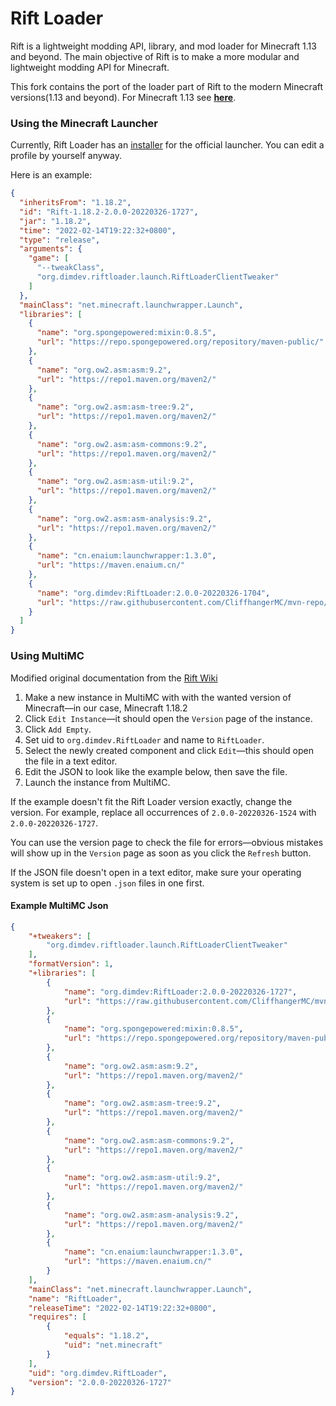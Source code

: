 # Rift Loader
Rift is a lightweight modding API, library, and mod loader for Minecraft 1.13 and beyond. The main objective of Rift is to make a more modular and lightweight modding API for Minecraft.

This fork contains the port of the loader part of Rift to the modern Minecraft versions(1.13 and beyond). For Minecraft 1.13 see [**here**](https://github.com/DimensionalDevelopment/Rift).

### Using the Minecraft Launcher
Currently, Rift Loader has an [installer](https://github.com/CliffhangerMC/RiftInstaller) for the official launcher. You can edit a profile by yourself anyway.

Here is an example:
```json
{
  "inheritsFrom": "1.18.2",
  "id": "Rift-1.18.2-2.0.0-20220326-1727",
  "jar": "1.18.2",
  "time": "2022-02-14T19:22:32+0800",
  "type": "release",
  "arguments": {
    "game": [
      "--tweakClass",
      "org.dimdev.riftloader.launch.RiftLoaderClientTweaker"
    ]
  },
  "mainClass": "net.minecraft.launchwrapper.Launch",
  "libraries": [
    {
      "name": "org.spongepowered:mixin:0.8.5",
      "url": "https://repo.spongepowered.org/repository/maven-public/"
    },
    {
      "name": "org.ow2.asm:asm:9.2",
      "url": "https://repo1.maven.org/maven2/"
    },
    {
      "name": "org.ow2.asm:asm-tree:9.2",
      "url": "https://repo1.maven.org/maven2/"
    },
    {
      "name": "org.ow2.asm:asm-commons:9.2",
      "url": "https://repo1.maven.org/maven2/"
    },
    {
      "name": "org.ow2.asm:asm-util:9.2",
      "url": "https://repo1.maven.org/maven2/"
    },
    {
      "name": "org.ow2.asm:asm-analysis:9.2",
      "url": "https://repo1.maven.org/maven2/"
    },
    {
      "name": "cn.enaium:launchwrapper:1.3.0",
      "url": "https://maven.enaium.cn/"
    },
    {
      "name": "org.dimdev:RiftLoader:2.0.0-20220326-1704",
      "url": "https://raw.githubusercontent.com/CliffhangerMC/mvn-repo/main/"
    }
  ]
}
```

### Using MultiMC
Modified original documentation from the [Rift Wiki](https://github.com/DimensionalDevelopment/Rift/wiki/Installing-Rift-in-a-MultiMC-instance#alternate-method)

1. Make a new instance in MultiMC with with the wanted version of Minecraft—in our case, Minecraft 1.18.2
1. Click `Edit Instance`—it should open the `Version` page of the instance.
1. Click `Add Empty`.
1. Set uid to `org.dimdev.RiftLoader` and name to `RiftLoader`.
1. Select the newly created component and click `Edit`—this should open the file in a text editor.
1. Edit the JSON to look like the example below, then save the file.
1. Launch the instance from MultiMC.

If the example doesn't fit the Rift Loader version exactly, change the version. For example, replace all occurrences of `2.0.0-20220326-1524` with `2.0.0-20220326-1727`.

You can use the version page to check the file for errors—obvious mistakes will show up in the `Version` page as soon as you click the `Refresh` button.

If the JSON file doesn't open in a text editor, make sure your operating system is set up to open `.json` files in one first.

#### Example MultiMC Json

```json
{
    "+tweakers": [
        "org.dimdev.riftloader.launch.RiftLoaderClientTweaker"
    ],
    "formatVersion": 1,
    "+libraries": [
        {
            "name": "org.dimdev:RiftLoader:2.0.0-20220326-1727",
            "url": "https://raw.githubusercontent.com/CliffhangerMC/mvn-repo/main/"
        },
        {
            "name": "org.spongepowered:mixin:0.8.5",
            "url": "https://repo.spongepowered.org/repository/maven-public/"
        },
        {
            "name": "org.ow2.asm:asm:9.2",
            "url": "https://repo1.maven.org/maven2/"
        },
        {
            "name": "org.ow2.asm:asm-tree:9.2",
            "url": "https://repo1.maven.org/maven2/"
        },
        {
            "name": "org.ow2.asm:asm-commons:9.2",
            "url": "https://repo1.maven.org/maven2/"
        },
        {
            "name": "org.ow2.asm:asm-util:9.2",
            "url": "https://repo1.maven.org/maven2/"
        },
        {
            "name": "org.ow2.asm:asm-analysis:9.2",
            "url": "https://repo1.maven.org/maven2/"
        },
        {
            "name": "cn.enaium:launchwrapper:1.3.0",
            "url": "https://maven.enaium.cn/"
        }
    ],
    "mainClass": "net.minecraft.launchwrapper.Launch",
    "name": "RiftLoader",
    "releaseTime": "2022-02-14T19:22:32+0800",
    "requires": [
        {
            "equals": "1.18.2",
            "uid": "net.minecraft"
        }
    ],
    "uid": "org.dimdev.RiftLoader",
    "version": "2.0.0-20220326-1727"
}
```
